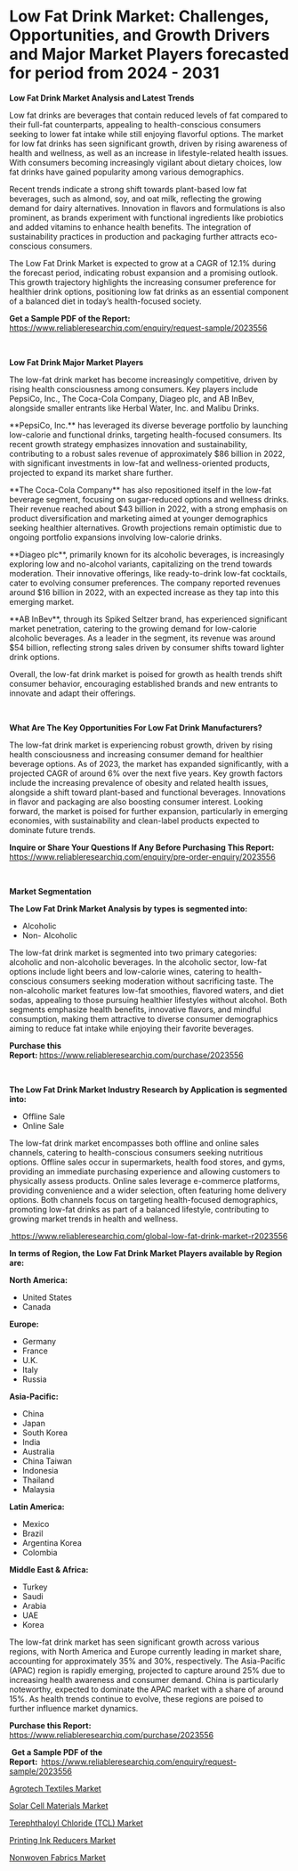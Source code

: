 <p><h1>Low Fat Drink Market: Challenges, Opportunities, and Growth Drivers and Major Market Players forecasted for period from 2024 - 2031</h1></p><p><strong>Low Fat Drink Market Analysis and Latest Trends</strong></p>
<p><p>Low fat drinks are beverages that contain reduced levels of fat compared to their full-fat counterparts, appealing to health-conscious consumers seeking to lower fat intake while still enjoying flavorful options. The market for low fat drinks has seen significant growth, driven by rising awareness of health and wellness, as well as an increase in lifestyle-related health issues. With consumers becoming increasingly vigilant about dietary choices, low fat drinks have gained popularity among various demographics.</p><p>Recent trends indicate a strong shift towards plant-based low fat beverages, such as almond, soy, and oat milk, reflecting the growing demand for dairy alternatives. Innovation in flavors and formulations is also prominent, as brands experiment with functional ingredients like probiotics and added vitamins to enhance health benefits. The integration of sustainability practices in production and packaging further attracts eco-conscious consumers.</p><p>The Low Fat Drink Market is expected to grow at a CAGR of 12.1% during the forecast period, indicating robust expansion and a promising outlook. This growth trajectory highlights the increasing consumer preference for healthier drink options, positioning low fat drinks as an essential component of a balanced diet in today’s health-focused society.</p></p>
<p><strong>Get a Sample PDF of the Report:&nbsp;</strong> <a href="https://www.reliableresearchiq.com/enquiry/request-sample/2023556?utm_campaign=1594&utm_medium=2&utm_source=Github&utm_content=ia&utm_term=28102024&utm_id=low-fat-drink">https://www.reliableresearchiq.com/enquiry/request-sample/2023556</a></p>
<p>&nbsp;</p>
<p><strong>Low Fat Drink Major Market Players</strong></p>
<p><p>The low-fat drink market has become increasingly competitive, driven by rising health consciousness among consumers. Key players include PepsiCo, Inc., The Coca-Cola Company, Diageo plc, and AB InBev, alongside smaller entrants like Herbal Water, Inc. and Malibu Drinks.</p><p>**PepsiCo, Inc.** has leveraged its diverse beverage portfolio by launching low-calorie and functional drinks, targeting health-focused consumers. Its recent growth strategy emphasizes innovation and sustainability, contributing to a robust sales revenue of approximately $86 billion in 2022, with significant investments in low-fat and wellness-oriented products, projected to expand its market share further.</p><p>**The Coca-Cola Company** has also repositioned itself in the low-fat beverage segment, focusing on sugar-reduced options and wellness drinks. Their revenue reached about $43 billion in 2022, with a strong emphasis on product diversification and marketing aimed at younger demographics seeking healthier alternatives. Growth projections remain optimistic due to ongoing portfolio expansions involving low-calorie drinks.</p><p>**Diageo plc**, primarily known for its alcoholic beverages, is increasingly exploring low and no-alcohol variants, capitalizing on the trend towards moderation. Their innovative offerings, like ready-to-drink low-fat cocktails, cater to evolving consumer preferences. The company reported revenues around $16 billion in 2022, with an expected increase as they tap into this emerging market.</p><p>**AB InBev**, through its Spiked Seltzer brand, has experienced significant market penetration, catering to the growing demand for low-calorie alcoholic beverages. As a leader in the segment, its revenue was around $54 billion, reflecting strong sales driven by consumer shifts toward lighter drink options.</p><p>Overall, the low-fat drink market is poised for growth as health trends shift consumer behavior, encouraging established brands and new entrants to innovate and adapt their offerings.</p></p>
<p>&nbsp;</p>
<p><strong>What Are The Key Opportunities For Low Fat Drink Manufacturers?</strong></p>
<p><p>The low-fat drink market is experiencing robust growth, driven by rising health consciousness and increasing consumer demand for healthier beverage options. As of 2023, the market has expanded significantly, with a projected CAGR of around 6% over the next five years. Key growth factors include the increasing prevalence of obesity and related health issues, alongside a shift toward plant-based and functional beverages. Innovations in flavor and packaging are also boosting consumer interest. Looking forward, the market is poised for further expansion, particularly in emerging economies, with sustainability and clean-label products expected to dominate future trends.</p></p>
<p><strong>Inquire or Share Your Questions If Any Before Purchasing This Report:</strong> <a href="https://www.reliableresearchiq.com/enquiry/pre-order-enquiry/2023556?utm_campaign=1594&utm_medium=2&utm_source=Github&utm_content=ia&utm_term=28102024&utm_id=low-fat-drink">https://www.reliableresearchiq.com/enquiry/pre-order-enquiry/2023556</a></p>
<p>&nbsp;</p>
<p><strong>Market Segmentation</strong></p>
<p><strong>The Low Fat Drink Market Analysis by types is segmented into:</strong></p>
<p><ul><li>Alcoholic</li><li>Non- Alcoholic</li></ul></p>
<p><p>The low-fat drink market is segmented into two primary categories: alcoholic and non-alcoholic beverages. In the alcoholic sector, low-fat options include light beers and low-calorie wines, catering to health-conscious consumers seeking moderation without sacrificing taste. The non-alcoholic market features low-fat smoothies, flavored waters, and diet sodas, appealing to those pursuing healthier lifestyles without alcohol. Both segments emphasize health benefits, innovative flavors, and mindful consumption, making them attractive to diverse consumer demographics aiming to reduce fat intake while enjoying their favorite beverages.</p></p>
<p><strong>Purchase this Report:&nbsp;</strong><a href="https://www.reliableresearchiq.com/purchase/2023556?utm_campaign=1594&utm_medium=2&utm_source=Github&utm_content=ia&utm_term=28102024&utm_id=low-fat-drink">https://www.reliableresearchiq.com/purchase/2023556</a></p>
<p>&nbsp;</p>
<p><strong>The Low Fat Drink Market Industry Research by Application is segmented into:</strong></p>
<p><ul><li>Offline Sale</li><li>Online Sale</li></ul></p>
<p><p>The low-fat drink market encompasses both offline and online sales channels, catering to health-conscious consumers seeking nutritious options. Offline sales occur in supermarkets, health food stores, and gyms, providing an immediate purchasing experience and allowing customers to physically assess products. Online sales leverage e-commerce platforms, providing convenience and a wider selection, often featuring home delivery options. Both channels focus on targeting health-focused demographics, promoting low-fat drinks as part of a balanced lifestyle, contributing to growing market trends in health and wellness.</p></p>
<p><a href="https://www.reliableresearchiq.com/global-low-fat-drink-market-r2023556?utm_campaign=1594&utm_medium=2&utm_source=Github&utm_content=ia&utm_term=28102024&utm_id=low-fat-drink">&nbsp;https://www.reliableresearchiq.com/global-low-fat-drink-market-r2023556</a></p>
<p><strong>In terms of Region, the Low Fat Drink Market Players available by Region are:</strong></p>
<p>
    <p> <strong> North America: </strong>
        <ul>
            <li>United States</li>
            <li>Canada</li>
        </ul>
        </p> 
    <p> <strong> Europe: </strong>
        <ul>
            <li>Germany</li>
            <li>France</li>
            <li>U.K.</li>
            <li>Italy</li>
            <li>Russia</li>
        </ul>
        </p> 
    <p> <strong> Asia-Pacific: </strong>
        <ul>
            <li>China</li>
            <li>Japan</li>
            <li>South Korea</li>
            <li>India</li>
            <li>Australia</li>
            <li>China Taiwan</li>
            <li>Indonesia</li>
            <li>Thailand</li>
            <li>Malaysia</li>
        </ul>
        </p> 
    <p> <strong> Latin America: </strong>
        <ul>
            <li>Mexico</li>
            <li>Brazil</li>
            <li>Argentina Korea</li>
            <li>Colombia</li>
        </ul>
        </p> 
    <p> <strong> Middle East & Africa: </strong>
        <ul>
            <li>Turkey</li>
            <li>Saudi</li>
            <li>Arabia</li>
            <li>UAE</li>
            <li>Korea</li>
        </ul>
    </p>
    </p>
<p><p>The low-fat drink market has seen significant growth across various regions, with North America and Europe currently leading in market share, accounting for approximately 35% and 30%, respectively. The Asia-Pacific (APAC) region is rapidly emerging, projected to capture around 25% due to increasing health awareness and consumer demand. China is particularly noteworthy, expected to dominate the APAC market with a share of around 15%. As health trends continue to evolve, these regions are poised to further influence market dynamics.</p></p>
<p><strong>Purchase this Report: </strong><a href="https://www.reliableresearchiq.com/purchase/2023556?utm_campaign=1594&utm_medium=2&utm_source=Github&utm_content=ia&utm_term=28102024&utm_id=low-fat-drink">https://www.reliableresearchiq.com/purchase/2023556</a></p>
<p>&nbsp;<strong>Get a Sample PDF of the Report:&nbsp;&nbsp;</strong><a href="https://www.reliableresearchiq.com/enquiry/request-sample/2023556?utm_campaign=1594&utm_medium=2&utm_source=Github&utm_content=ia&utm_term=28102024&utm_id=low-fat-drink">https://www.reliableresearchiq.com/enquiry/request-sample/2023556</a></p>
<p><strong></strong></p>
<p><p><a href="https://www.linkedin.com/pulse/agrotech-textiles-market-shifts-strategic-analysis-2024-2031-qxauf?utm_campaign=1594&utm_medium=2&utm_source=Github&utm_content=ia&utm_term=28102024&utm_id=low-fat-drink">Agrotech Textiles Market</a></p><p><a href="https://www.linkedin.com/pulse/solar-cell-materials-market-industry-landscape-growth-trajectories-0zwje?utm_campaign=1594&utm_medium=2&utm_source=Github&utm_content=ia&utm_term=28102024&utm_id=low-fat-drink">Solar Cell Materials Market</a></p><p><a href="https://www.linkedin.com/pulse/disruption-innovation-terephthaloyl-chloride-tcl-industry-sohef?utm_campaign=1594&utm_medium=2&utm_source=Github&utm_content=ia&utm_term=28102024&utm_id=low-fat-drink">Terephthaloyl Chloride (TCL) Market</a></p><p><a href="https://www.linkedin.com/pulse/global-printing-ink-reducers-market-focus-product-type-itype-qsyuf?utm_campaign=1594&utm_medium=2&utm_source=Github&utm_content=ia&utm_term=28102024&utm_id=low-fat-drink">Printing Ink Reducers Market</a></p><p><a href="https://www.linkedin.com/pulse/unlocking-growth-potential-strategic-analysis-nonwoven-fabrics-9irre?utm_campaign=1594&utm_medium=2&utm_source=Github&utm_content=ia&utm_term=28102024&utm_id=low-fat-drink">Nonwoven Fabrics Market</a></p></p>